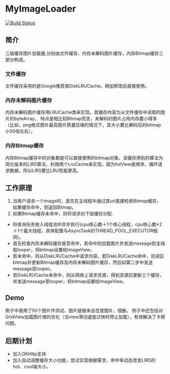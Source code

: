 # MyImageLoader 
[![Build Status](https://travis-ci.org/WrongChao/MyImageLoader.svg?branch=master)](https://travis-ci.org/WrongChao/MyImageLoader)

## 简介

三级缓存图片加载器,分别由文件缓存、内存未解码图片缓存，内存Bitmap缓存三部分构成。

### 文件缓存
文件缓存采用的是Google推荐类DiskLRUCache，稍加修改后直接使用。

### 内存未解码图片缓存
内存未解码图片缓存用LRUCache类来实现。其缓存内容为从文件缓存中读取的图片的byteArray，
特点是相比较Bitmap而言，未解码的图片占用内存要小得多（比如，png格式图片最高图片质量压缩的情况下，其大小要比解码后的bitmap小50倍左右）。

### 内存Bitmap缓存
内存Bitmap缓存中的对象都是可以直接使用的bitmap对象。该缓存用到的算法为简化版本的LIRS算法，利用两个LruCache来实现。因为listView是顺序、循环请求数据，所以LIRS要比LRU性能更高。

## 工作原理

1. 当用户请求一个image时，首先在主线程中通过其url直接检索Bitmap缓存，如果缓存命中，则返回Bitmap。
2. 如果Bitmap缓存未命中，则将请求向下层缓存分配.
- 将查询任务放入线程池中异步执行(cpu核心数＋1个核心线程，cpu核心数*2＋1个最大线程，具体配置与AsyncTask的THREAD_POOL_EXECUTOR相同)。
- 首先检查内存未解码缓存是否命中，若命中则加载图片并发送message到主线程looper，将bitmap设置给ImageView。
- 若未命中，则从DiskLRUCache中请求内容。若DiskLRUCache命中，则读区bitmap并更新Bitmap缓存及内存未解码图片缓存，然后如第二步中发送message至looper。
- 若DiskLRUCache未命中，则从网络上请求资源，得到资源后更新三个缓存，并发送message至looper，将bitmap设置给ImageView。

## Demo

例子中我用了50个图片作测试，图片链接来自百度图片，侵删。
例子中还包括对GridView加载图片做的优化（当view滑动速度过快时停止加载），有效解决了卡顿问题。　

## 后期计划

- 加入OKHttp支持
- 加入自动调整缓存大小功能，尝试实现根据需求、命中率动态改变LIRS的hot、cool端大小。

